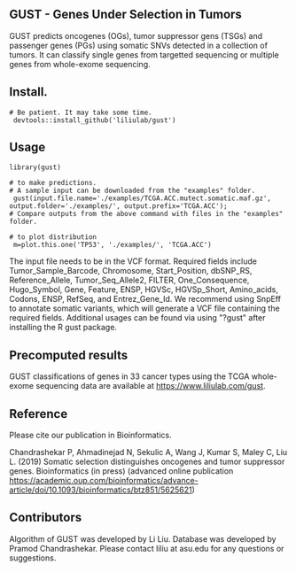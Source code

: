 ## GUST - Genes Under Selection in Tumors
GUST predicts oncogenes (OGs), tumor suppressor gens (TSGs) and passenger genes (PGs) using somatic SNVs detected in a collection of tumors. It can classify single genes from targetted sequencing or multiple genes from whole-exome sequencing. 

## Install. 
````
# Be patient. It may take some time.
 devtools::install_github('liliulab/gust')
````

## Usage
```` 
library(gust)

# to make predictions. 
# A sample input can be downloaded from the "examples" folder. 
 gust(input.file.name='./examples/TCGA.ACC.mutect.somatic.maf.gz', output.folder='./examples/', output.prefix='TCGA.ACC');
# Compare outputs from the above command with files in the "examples" folder.
 
# to plot distribution
 m=plot.this.one('TP53', './examples/', 'TCGA.ACC') 
````

The input file needs to be in the VCF format. Required fields include Tumor_Sample_Barcode, Chromosome, Start_Position, dbSNP_RS, Reference_Allele, Tumor_Seq_Allele2, FILTER, One_Consequence, Hugo_Symbol, Gene, Feature, ENSP, HGVSc, HGVSp_Short, Amino_acids, Codons, ENSP, RefSeq, and Entrez_Gene_Id. We recommend using SnpEff to annotate somatic variants, which will generate a VCF file containing the required fields.
Additional usages can be found via using "?gust" after installing the R gust package.

## Precomputed results
GUST classifications of genes in 33 cancer types using the TCGA whole-exome sequencing data are available at https://www.liliulab.com/gust.

## Reference
Please cite our publication in Bioinformatics.

Chandrashekar P, Ahmadinejad N, Sekulic A, Wang J, Kumar S, Maley C, Liu L. (2019) Somatic selection distinguishes oncogenes and tumor suppressor genes. Bioinformatics (in press) (advanced online publication https://academic.oup.com/bioinformatics/advance-article/doi/10.1093/bioinformatics/btz851/5625621)

## Contributors
Algorithm of GUST was developed by Li Liu. Database was developed by Pramod Chandrashekar. Please contact liliu at asu.edu for any questions or suggestions.